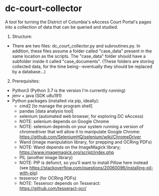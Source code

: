 # dc-court-collector
A tool for turning the District of Columbia's eAccess Court Portal's pages into a collection of data that can be queried and studied.

1) Structure:

* There are two files: dc_court_collector.py and subroutines.py. In addition, these files assume a folder called "case_data" present in the same location as the scripts. The "case_data" folder should have a subfolder inside it called "case_documents". (These folders are storing collected data, for the time being--eventually they should be replaced by a database...)

2) Prerequisites:

* Python3 (Python 3.7 is the version I'm currently running)
* jenv + java (SDK u8u191)
* Python packages (installed via pip, ideally):
  - cmd2 [to manage the program shell]
  - pandas [data analysis tool]
  - selenium (automated web browser, for exploring DC eAccess)
  - NOTE: selenium depends on Google Chrome
  - NOTE: selenium depends on your system running a version of chromedriver that will allow it to manipulate Google Chrome: https://github.com/SeleniumHQ/selenium/wiki/ChromeDriver
  - Wand (image manipulation library, for prepping and OCRing PDFs)
  - NOTE: Wand depends on the ImageMagick library; https://www.imagemagick.org/script/index.php
  - PIL (another image library)
  - NOTE: PIP is defunct, so you'll want to install Pillow here instead
    (see https://stackoverflow.com/questions/20060096/installing-pil-with-pip)
  - tesserocr (for OCRing PDFs)
  - NOTE: Tesserocr depends on Tesseract: https://github.com/tesseract-ocr/
